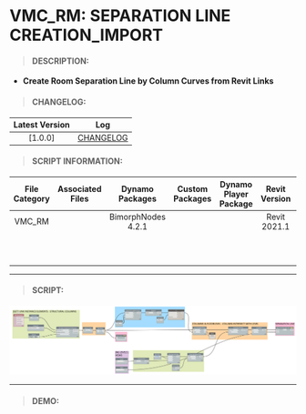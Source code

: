 # VMC_RM: SEPARATION LINE CREATION_IMPORT

> #### DESCRIPTION: 
- **Create Room Separation Line by Column Curves from Revit Links**

> #### CHANGELOG:

| Latest Version | Log |
| :-------: | :----: | 
|[1.0.0] | [CHANGELOG](/_scripts/_project/263_VMC/ROOMS/changelog/VMC_RM_SeparationLineCreation_Import.md) |

> #### SCRIPT INFORMATION: 

| File Category | Associated Files | Dynamo Packages | Custom Packages | Dynamo Player Package | Revit Version | Author | Reviewed By | File Name & Location
| :-------: | :----: | :---: | :---: | :---: | :---: | :---: | :--: | :--:
| VMC_RM |  | BimorphNodes 4.2.1 | | | Revit 2021.1 | Jacky Luk | | VMC_RM_SeparationLineCreation_Import
| | | | | | | | | (https://bimcapcom.sharepoint.com/:f:/s/BCP-Main/EtmeCVBVJRBDjXd4mcTyzAgBacqay7ie-Pv6y3dg9bDQ5w?e=GI3Hdf)


----------------------------------------------------------------
> #### SCRIPT: 
<img src="/_scripts/_project/263_VMC/ROOMS/images/VMC_RM_SeparationLineCreation_Import.png">


------------------------------------------------------------------------------

> #### DEMO: 
